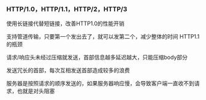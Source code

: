 ### HTTP/1.0，HTTP/1.1，HTTP/2，HTTP/3

使用长链接代替短链接，改善HTTP1.0的性能开销

支持管道传输，只要第一个发出去了，就可以发第二个，减少整体的时间 HTTP1.1的瓶颈

请求/响应头未经过压缩就发送，首部信息越多延迟越大，只能压缩body部分

发送冗长的首部，每次互相发送首部造成较多的浪费

服务器是按照请求的顺序发送的，如果服务器响应慢，会导致客户端一直收不到请求，也就是对头阻塞
